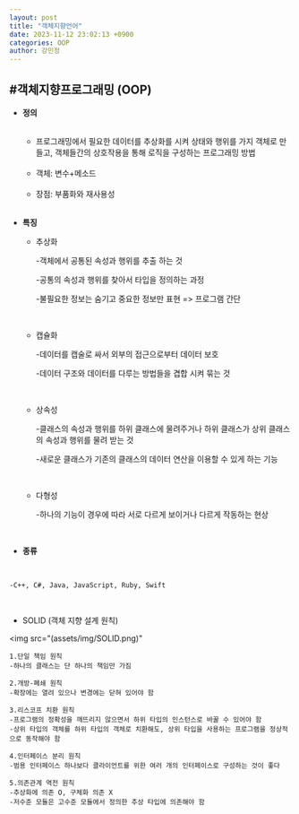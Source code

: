 ```yaml
---
layout: post
title: "객체지향언어"
date: 2023-11-12 23:02:13 +0900
categories: OOP
author: 강민정
---
```

#객체지향프로그래밍 (OOP)
------------------
* <strong> 정의</strong> 

  <br>

  - 프로그래밍에서 필요한 데이터를 추상화를 시켜 상태와 행위를 가지 객체로 만들고, 객체들간의 상호작용을 통해 로직을 구성하는 프로그래밍 방법  

   <br>

     - 객체: 변수+메소드 

  <br>

  - 장점: 부품화와 재사용성

  
  <br>

* <strong> 특징 </strong>

    - 추상화 
        
        -객체에서 공통된 속성과 행위를 추출 하는 것
        

        -공통의 속성과 행위를 찾아서 타입을 정의하는 과정

        -불필요한 정보는 숨기고 중요한 정보만 표현 => 프로그램 간단
        
    <br>

    - 캡슐화
        

        -데이터를 캡술로 싸서 외부의 접근으로부터 데이터 보호

        -데이터 구조와 데이터를 다루는 방법들을 겹합 시켜 묶는 것
   
    <br>    

    - 상속성

        -클래스의 속성과 행위를 하위 클래스에 물려주거나 하위 클래스가 상위 클래스의 속성과 행위를 물려 받는 것

        -새로운 클래스가 기존의 클래스의 데이터 연산을 이용할 수 있게 하는 기능
    
    <br>

    - 다형성

        -하나의 기능이 경우에 따라 서로 다르게 보이거나 다르게 작동하는 현상

    <br>
* <strong> 종류 </strong>
<br>

    -C++, C#, Java, JavaScript, Ruby, Swift

<br>

* <stong>SOLID (객체 지향 설계 원칙)</Strong> 


<img src="(assets/img/SOLID.png)"

    
    1.단일 책임 원칙
    -하나의 클래스는 단 하나의 책임만 가짐
    
    2.개방-폐쇄 원칙
    -확장에는 열려 있으나 변경에는 닫혀 있어야 함

    3.리스코프 치환 원칙   
    -프로그램의 정확성을 깨뜨리지 않으면서 하위 타입의 인스턴스로 바꿀 수 있어야 함
    -상위 타입의 객체를 하위 타입의 객체로 치환해도, 상위 타입을 사용하는 프로그램을 정상적으로 동작해야 함
    
    4.인터페이스 분리 원칙
    -범용 인터페이스 하나보다 클라이언트를 위한 여러 개의 인터페이스로 구성하는 것이 좋다
    
    5.의존관계 역전 원칙
    -추상화에 의존 O, 구체화 의존 X
    -저수준 모듈은 고수준 모듈에서 정의한 추상 타입에 의존해야 함
